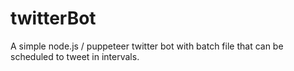 # twitterBot
A simple node.js / puppeteer twitter bot with batch file that can be scheduled to tweet in intervals.
